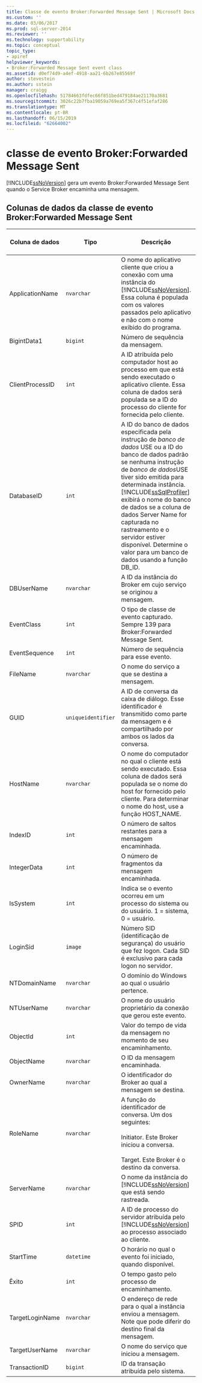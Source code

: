 ```yaml
---
title: Classe de evento Broker:Forwarded Message Sent | Microsoft Docs
ms.custom: ''
ms.date: 03/06/2017
ms.prod: sql-server-2014
ms.reviewer: ''
ms.technology: supportability
ms.topic: conceptual
topic_type:
- apiref
helpviewer_keywords:
- Broker:Forwarded Message Sent event class
ms.assetid: d0ef74d9-a4ef-4918-aa21-6b267e85569f
author: stevestein
ms.author: sstein
manager: craigg
ms.openlocfilehash: 51784663fdfec66f851bed479184ae21170a3681
ms.sourcegitcommit: 3026c22b7fba19059a769ea5f367c4f51efaf286
ms.translationtype: MT
ms.contentlocale: pt-BR
ms.lasthandoff: 06/15/2019
ms.locfileid: "62664002"
---
```

# <a name="brokerforwarded-message-sent-event-class"></a>classe de evento Broker:Forwarded Message Sent
  [!INCLUDE[ssNoVersion](../../includes/ssnoversion-md.md)] gera um evento Broker:Forwarded Message Sent quando o Service Broker encaminha uma mensagem.  
  
## <a name="brokerforwarded-message-sent-event-class-data-columns"></a>Colunas de dados da classe de evento Broker:Forwarded Message Sent  
  
|Coluna de dados|Tipo|Descrição|Número da coluna|Filtrável|  
|-----------------|----------|-----------------|-------------------|----------------|  
|ApplicationName|`nvarchar`|O nome do aplicativo cliente que criou a conexão com uma instância do [!INCLUDE[ssNoVersion](../../includes/ssnoversion-md.md)]. Essa coluna é populada com os valores passados pelo aplicativo e não com o nome exibido do programa.|10|Sim|  
|BigintData1|`bigint`|Número de sequência da mensagem.|52|Não|  
|ClientProcessID|`int`|A ID atribuída pelo computador host ao processo em que está sendo executado o aplicativo cliente. Essa coluna de dados será populada se a ID do processo do cliente for fornecida pelo cliente.|9|Sim|  
|DatabaseID|`int`|A ID do banco de dados especificada pela instrução de *banco de dados* USE ou a ID do banco de dados padrão se nenhuma instrução de *banco de dados*USE tiver sido emitida para determinada instância. [!INCLUDE[ssSqlProfiler](../../includes/sssqlprofiler-md.md)] exibirá o nome do banco de dados se a coluna de dados Server Name for capturada no rastreamento e o servidor estiver disponível. Determine o valor para um banco de dados usando a função DB_ID.|3|Sim|  
|DBUserName|`nvarchar`|A ID da instância do Broker em cujo serviço se originou a mensagem.|40|Não|  
|EventClass|`int`|O tipo de classe de evento capturado. Sempre 139 para Broker:Forwarded Message Sent.|27|Não|  
|EventSequence|`int`|Número de sequência para esse evento.|51|Não|  
|FileName|`nvarchar`|O nome do serviço a que se destina a mensagem.|36|Não|  
|GUID|`uniqueidentifier`|A ID de conversa da caixa de diálogo. Esse identificador é transmitido como parte da mensagem e é compartilhado por ambos os lados da conversa.|54|Não|  
|HostName|`nvarchar`|O nome do computador no qual o cliente está sendo executado. Essa coluna de dados será populada se o nome do host for fornecido pelo cliente. Para determinar o nome do host, use a função HOST_NAME.|8|Sim|  
|IndexID|`int`|O número de saltos restantes para a mensagem encaminhada.|24|Não|  
|IntegerData|`int`|O número de fragmentos da mensagem encaminhada.|25|Não|  
|IsSystem|`int`|Indica se o evento ocorreu em um processo do sistema ou do usuário. 1 = sistema, 0 = usuário.|60|Não|  
|LoginSid|`image`|Número SID (identificação de segurança) do usuário que fez logon. Cada SID é exclusivo para cada logon no servidor.|41|Sim|  
|NTDomainName|`nvarchar`|O domínio do Windows ao qual o usuário pertence.|7|Sim|  
|NTUserName|`nvarchar`|O nome do usuário proprietário da conexão que gerou este evento.|6|Sim|  
|ObjectId|`int`|Valor do tempo de vida da mensagem no momento de seu encaminhamento.|22|Não|  
|ObjectName|`nvarchar`|O ID da mensagem encaminhada.|34|Não|  
|OwnerName|`nvarchar`|O identificador do Broker ao qual a mensagem se destina.|37|Não|  
|RoleName|`nvarchar`|A função do identificador de conversa. Um dos seguintes:<br /><br /> Initiator. Este Broker iniciou a conversa.<br /><br /> Target. Este Broker é o destino da conversa.|38|Não|  
|ServerName|`nvarchar`|O nome da instância do [!INCLUDE[ssNoVersion](../../includes/ssnoversion-md.md)] que está sendo rastreada.|26|Não|  
|SPID|`int`|A ID de processo do servidor atribuída pelo [!INCLUDE[ssNoVersion](../../includes/ssnoversion-md.md)] ao processo associado ao cliente.|12|Sim|  
|StartTime|`datetime`|O horário no qual o evento foi iniciado, quando disponível.|14|Sim|  
|Êxito|`int`|O tempo gasto pelo processo de encaminhamento.|23|Não|  
|TargetLoginName|`nvarchar`|O endereço de rede para o qual a instância enviou a mensagem. Note que pode diferir do destino final da mensagem.|42|Não|  
|TargetUserName|`nvarchar`|O nome do serviço que iniciou a mensagem.|39|Não|  
|TransactionID|`bigint`|ID da transação atribuída pelo sistema.|4|Não|  
  
  
